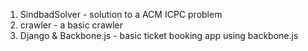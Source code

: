 1. SindbadSolver - solution to a ACM ICPC problem
2. crawler - a basic crawler
3. Django & Backbone.js - basic ticket booking app using backbone.js
